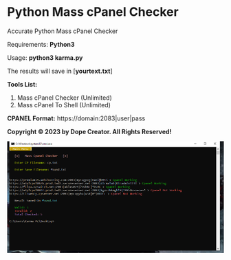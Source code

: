 # Python Mass cPanel Checker

Accurate Python Mass cPanel Checker

Requirements: **Python3**

Usage: **python3 karma.py**

The results will save in [**yourtext.txt**]


**Tools List:**

1. Mass cPanel Checker (Unlimited)
2. Mass cPanel To Shell (Unlimited)

**CPANEL Format:** https://domain:2083|user|pass


**Copyright © 2023 by Dope Creator. All Rights Reserved!**

![Image](https://raw.githubusercontent.com/cpkarma/img/main/Capture.PNG)
